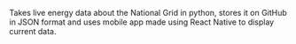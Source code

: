 Takes live energy data about the National Grid in python, stores it on GitHub in JSON format and uses mobile app made using React Native to display current data.
